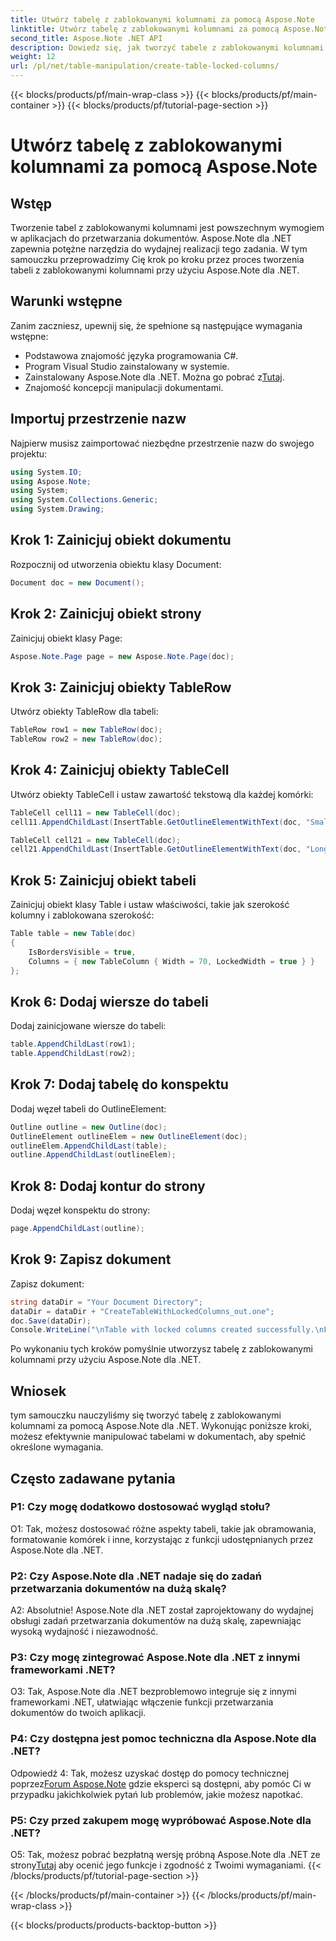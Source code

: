 ```yaml
---
title: Utwórz tabelę z zablokowanymi kolumnami za pomocą Aspose.Note
linktitle: Utwórz tabelę z zablokowanymi kolumnami za pomocą Aspose.Note
second_title: Aspose.Note .NET API
description: Dowiedz się, jak tworzyć tabele z zablokowanymi kolumnami za pomocą Aspose.Note dla .NET. Przewodnik krok po kroku dotyczący wydajnego przetwarzania dokumentów.
weight: 12
url: /pl/net/table-manipulation/create-table-locked-columns/
---
```


{{< blocks/products/pf/main-wrap-class >}}
{{< blocks/products/pf/main-container >}}
{{< blocks/products/pf/tutorial-page-section >}}

# Utwórz tabelę z zablokowanymi kolumnami za pomocą Aspose.Note

## Wstęp

Tworzenie tabel z zablokowanymi kolumnami jest powszechnym wymogiem w aplikacjach do przetwarzania dokumentów. Aspose.Note dla .NET zapewnia potężne narzędzia do wydajnej realizacji tego zadania. W tym samouczku przeprowadzimy Cię krok po kroku przez proces tworzenia tabeli z zablokowanymi kolumnami przy użyciu Aspose.Note dla .NET.

## Warunki wstępne

Zanim zaczniesz, upewnij się, że spełnione są następujące wymagania wstępne:

- Podstawowa znajomość języka programowania C#.
- Program Visual Studio zainstalowany w systemie.
-  Zainstalowany Aspose.Note dla .NET. Można go pobrać z[Tutaj](https://releases.aspose.com/note/net/).
- Znajomość koncepcji manipulacji dokumentami.

## Importuj przestrzenie nazw

Najpierw musisz zaimportować niezbędne przestrzenie nazw do swojego projektu:

```csharp
using System.IO;
using Aspose.Note;
using System;
using System.Collections.Generic;
using System.Drawing;
```

## Krok 1: Zainicjuj obiekt dokumentu

Rozpocznij od utworzenia obiektu klasy Document:

```csharp
Document doc = new Document();
```

## Krok 2: Zainicjuj obiekt strony

Zainicjuj obiekt klasy Page:

```csharp
Aspose.Note.Page page = new Aspose.Note.Page(doc);
```

## Krok 3: Zainicjuj obiekty TableRow

Utwórz obiekty TableRow dla tabeli:

```csharp
TableRow row1 = new TableRow(doc);
TableRow row2 = new TableRow(doc);
```

## Krok 4: Zainicjuj obiekty TableCell

Utwórz obiekty TableCell i ustaw zawartość tekstową dla każdej komórki:

```csharp
TableCell cell11 = new TableCell(doc);
cell11.AppendChildLast(InsertTable.GetOutlineElementWithText(doc, "Small text"));

TableCell cell21 = new TableCell(doc);
cell21.AppendChildLast(InsertTable.GetOutlineElementWithText(doc, "Long text with several words and spaces."));
```

## Krok 5: Zainicjuj obiekt tabeli

Zainicjuj obiekt klasy Table i ustaw właściwości, takie jak szerokość kolumny i zablokowana szerokość:

```csharp
Table table = new Table(doc)
{
    IsBordersVisible = true,
    Columns = { new TableColumn { Width = 70, LockedWidth = true } }
};
```

## Krok 6: Dodaj wiersze do tabeli

Dodaj zainicjowane wiersze do tabeli:

```csharp
table.AppendChildLast(row1);
table.AppendChildLast(row2);
```

## Krok 7: Dodaj tabelę do konspektu

Dodaj węzeł tabeli do OutlineElement:

```csharp
Outline outline = new Outline(doc);
OutlineElement outlineElem = new OutlineElement(doc);
outlineElem.AppendChildLast(table);
outline.AppendChildLast(outlineElem);
```

## Krok 8: Dodaj kontur do strony

Dodaj węzeł konspektu do strony:

```csharp
page.AppendChildLast(outline);
```

## Krok 9: Zapisz dokument

Zapisz dokument:

```csharp
string dataDir = "Your Document Directory";
dataDir = dataDir + "CreateTableWithLockedColumns_out.one";
doc.Save(dataDir);
Console.WriteLine("\nTable with locked columns created successfully.\nFile saved at " + dataDir);
```

Po wykonaniu tych kroków pomyślnie utworzysz tabelę z zablokowanymi kolumnami przy użyciu Aspose.Note dla .NET.

## Wniosek

tym samouczku nauczyliśmy się tworzyć tabelę z zablokowanymi kolumnami za pomocą Aspose.Note dla .NET. Wykonując poniższe kroki, możesz efektywnie manipulować tabelami w dokumentach, aby spełnić określone wymagania.

## Często zadawane pytania

### P1: Czy mogę dodatkowo dostosować wygląd stołu?

O1: Tak, możesz dostosować różne aspekty tabeli, takie jak obramowania, formatowanie komórek i inne, korzystając z funkcji udostępnianych przez Aspose.Note dla .NET.

### P2: Czy Aspose.Note dla .NET nadaje się do zadań przetwarzania dokumentów na dużą skalę?

A2: Absolutnie! Aspose.Note dla .NET został zaprojektowany do wydajnej obsługi zadań przetwarzania dokumentów na dużą skalę, zapewniając wysoką wydajność i niezawodność.

### P3: Czy mogę zintegrować Aspose.Note dla .NET z innymi frameworkami .NET?

O3: Tak, Aspose.Note dla .NET bezproblemowo integruje się z innymi frameworkami .NET, ułatwiając włączenie funkcji przetwarzania dokumentów do twoich aplikacji.

### P4: Czy dostępna jest pomoc techniczna dla Aspose.Note dla .NET?

Odpowiedź 4: Tak, możesz uzyskać dostęp do pomocy technicznej poprzez[Forum Aspose.Note](https://forum.aspose.com/c/note/28) gdzie eksperci są dostępni, aby pomóc Ci w przypadku jakichkolwiek pytań lub problemów, jakie możesz napotkać.

### P5: Czy przed zakupem mogę wypróbować Aspose.Note dla .NET?

 O5: Tak, możesz pobrać bezpłatną wersję próbną Aspose.Note dla .NET ze strony[Tutaj](https://releases.aspose.com/) aby ocenić jego funkcje i zgodność z Twoimi wymaganiami.
{{< /blocks/products/pf/tutorial-page-section >}}

{{< /blocks/products/pf/main-container >}}
{{< /blocks/products/pf/main-wrap-class >}}

{{< blocks/products/products-backtop-button >}}
